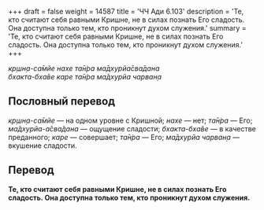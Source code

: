 +++
draft = false
weight = 14587
title = 'ЧЧ Ади 6.103'
description = 'Те, кто считают себя равными Кришне, не в силах познать Его сладость. Она доступна только тем, кто проникнут духом служения.'
summary = 'Те, кто считают себя равными Кришне, не в силах познать Его сладость. Она доступна только тем, кто проникнут духом служения.'
+++

_кр̣шн̣а-са̄мйе нахе та̄н̇ра ма̄дхурйа̄сва̄дана  
бхакта-бха̄ве каре та̄н̇ра ма̄дхурйа чарван̣а_

## Пословный перевод

_кр̣шн̣а_\-_са̄мйе_ — на одном уровне с Кришной; _нахе_ — нет; _та̄н̇ра_ — Его; _ма̄дхурйа_\-_а̄сва̄дана_ — ощущение сладости; _бхакта_\-_бха̄ве_ — в качестве преданного; _каре_ — совершает; _та̄н̇ра_ — Его; _ма̄дхурйа_ _чарван̣а_ — вкушение сладости.

## Перевод

**Те, кто считают себя равными Кришне, не в силах познать Его сладость. Она доступна только тем, кто проникнут духом служения.**
